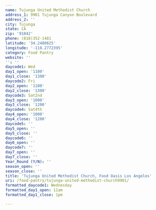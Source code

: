 ```yaml
---
name: Tujunga United Methodist Church
address_1: 9901 Tujunga Canyon Boulevard
address_2: ''
city: Tujunga
state: CA
zip: '91042'
phone: (818)352-1481
latitude: '34.2480625'
longitude: '-118.2772395'
category: Food Pantry
website: ''
'': ''
daycode1: Wed
day1_open: '1100'
day1_close: '1300'
daycode2: Fri
day2_open: '1100'
day2_close: '1300'
daycode3: Sat2nd
day3_open: '1000'
day3_close: '1200'
daycode4: Sat4th
day4_open: '1000'
day4_close: '1200'
daycode5: ''
day5_open: ''
day5_close: ''
daycode6: ''
day6_open: ''
daycode7: ''
day7_open: ''
day7_close: ''
Year_Round (Y/N): ''
season_open: ''
season_close: ''
title: 'Tujunga United Methodist Church, Food Oasis Los Angeles'
uri: /food-pantry/tujunga-united-methodist-church9901/
formatted_daycode1: Wednesday
formatted_day1_open: 11am
formatted_day1_close: 1pm

---
```

